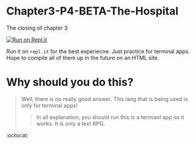 # Chapter3-P4-BETA-The-Hospital
The closing of chapter 3

[![Run on Repl.it](https://repl.it/badge/github/darkdarcool/Chapter3-P4-BETA-The-Hospital)](https://repl.it/github/darkdarcool/Chapter3-P4-BETA-The-Hospital)

Run it on `repl.it` for the best experiecne. Just practice for terminal apps. Hope to compile all of them up in the future on an HTML site.

# **Why should you do this?** 
> Well, there is no really good answer. This lang that is being used is only for terminal apps! 
>> In all explanation, you should run this is a termianl app so it works. It is only a text RPG.

:octocat: 

